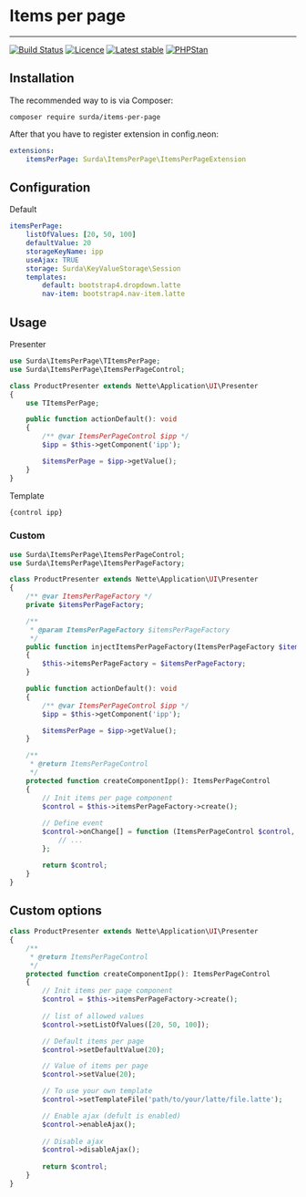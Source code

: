 # Items per page

-----

[![Build Status](https://travis-ci.org/surda/items-per-page.svg?branch=master)](https://travis-ci.org/surda/items-per-page)
[![Licence](https://img.shields.io/packagist/l/surda/items-per-page.svg?style=flat-square)](https://packagist.org/packages/surda/items-per-page)
[![Latest stable](https://img.shields.io/packagist/v/surda/items-per-page.svg?style=flat-square)](https://packagist.org/packages/surda/items-per-page)
[![PHPStan](https://img.shields.io/badge/PHPStan-enabled-brightgreen.svg?style=flat)](https://github.com/phpstan/phpstan)


## Installation

The recommended way to is via Composer:

```
composer require surda/items-per-page
```

After that you have to register extension in config.neon:

```yaml
extensions:
    itemsPerPage: Surda\ItemsPerPage\ItemsPerPageExtension
```

## Configuration

Default
```yaml
itemsPerPage:
    listOfValues: [20, 50, 100]
    defaultValue: 20
    storageKeyName: ipp
    useAjax: TRUE
    storage: Surda\KeyValueStorage\Session
    templates:
        default: bootstrap4.dropdown.latte
        nav-item: bootstrap4.nav-item.latte
```

## Usage

Presenter

```php
use Surda\ItemsPerPage\TItemsPerPage;
use Surda\ItemsPerPage\ItemsPerPageControl;

class ProductPresenter extends Nette\Application\UI\Presenter
{
    use TItemsPerPage;

    public function actionDefault(): void
    {
        /** @var ItemsPerPageControl $ipp */
        $ipp = $this->getComponent('ipp');

        $itemsPerPage = $ipp->getValue();
    }
}
```
Template

```html
{control ipp}
```

### Custom

```php
use Surda\ItemsPerPage\ItemsPerPageControl;
use Surda\ItemsPerPage\ItemsPerPageFactory;

class ProductPresenter extends Nette\Application\UI\Presenter
{
    /** @var ItemsPerPageFactory */
    private $itemsPerPageFactory;

    /**
     * @param ItemsPerPageFactory $itemsPerPageFactory
     */
    public function injectItemsPerPageFactory(ItemsPerPageFactory $itemsPerPageFactory): void
    {
        $this->itemsPerPageFactory = $itemsPerPageFactory;
    }

    public function actionDefault(): void
    {
        /** @var ItemsPerPageControl $ipp */
        $ipp = $this->getComponent('ipp');

        $itemsPerPage = $ipp->getValue();
    }

    /**
     * @return ItemsPerPageControl
     */
    protected function createComponentIpp(): ItemsPerPageControl
    {
        // Init items per page component
        $control = $this->itemsPerPageFactory->create();
        
        // Define event
        $control->onChange[] = function (ItemsPerPageControl $control, int $value): void {
            // ...
        };

        return $control;
    }
}
```

## Custom options

```php
class ProductPresenter extends Nette\Application\UI\Presenter
{
    /**
     * @return ItemsPerPageControl
     */
    protected function createComponentIpp(): ItemsPerPageControl
    {
        // Init items per page component
        $control = $this->itemsPerPageFactory->create();
        
        // list of allowed values 
        $control->setListOfValues([20, 50, 100]);

        // Default items per page
        $control->setDefaultValue(20);

        // Value of items per page
        $control->setValue(20);

        // To use your own template
        $control->setTemplateFile('path/to/your/latte/file.latte');

        // Enable ajax (defult is enabled)
        $control->enableAjax();
        
        // Disable ajax
        $control->disableAjax();
        
        return $control;
    }
}
```